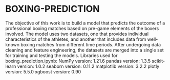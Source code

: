 # BOXING-PREDICTION
The objective of this work is to build a model that predicts the outcome of a professional boxing matches based on pre-game elements of the boxers involved. The model uses two datasets, one that provides individual characteristics of the athletes, and another that includes data from well-known boxing matches from different time periods. After undergoing data cleaning and feature engineering, the datasets are merged into a single set for training and testing the models.
Libraries used for boxing_prediction.ipynb:
NumPy version: 1.21.6
pandas version: 1.3.5
scikit-learn version: 1.0.2
seaborn version: 0.11.2
matplotlib version: 3.2.2
plotly version: 5.5.0
xgboost version: 0.90
